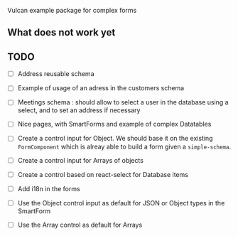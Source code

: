 Vulcan example package for complex forms
## What does not work yet

## TODO

- [ ] Address reusable schema
- [ ] Example of usage of an adress in the customers schema
- [ ] Meetings schema : should allow to select a user in the database using a select, and to set an address if necessary
- [ ] Nice pages, with SmartForms and example of complex Datatables

- [ ] Create a control input for Object. We should base it on the existing `FormComponent` which is alreay able to build a form given a `simple-schema`.
- [ ] Create a control input for Arrays of objects
- [ ] Create a control based on react-select for Database items

- [ ] Add i18n in the forms
- [ ] Use the Object control input as default for JSON or Object types in the SmartForm
- [ ] Use the Array control as default for Arrays